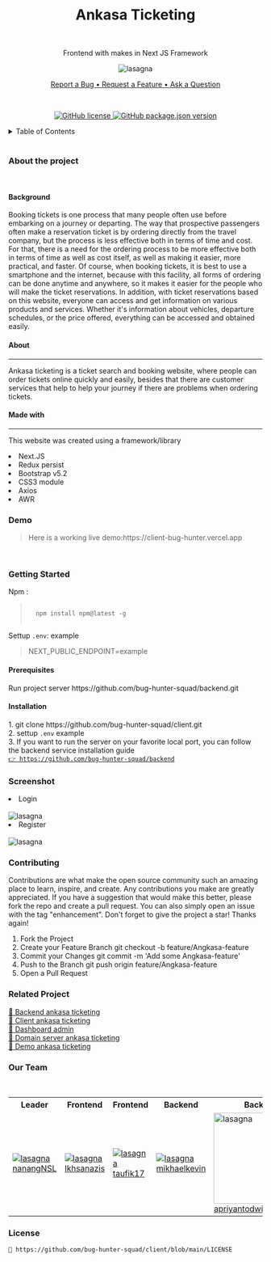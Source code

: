 <h1 align="center">Ankasa Ticketing</h1> <br/>
<p align="center">Frontend with makes in Next JS Framework</p>
<p align="center"><img src="https://user-images.githubusercontent.com/45787278/186787922-e4336329-8367-445d-94db-db172eebb867.png" alt="lasagna" align="center"></p>
<p align="center"><a href="">Report a Bug • </a><a href="">Request a Feature • </a><a href="">Ask a Question</a></p> <br/>
<p align="center"><a href="https://github.com/bug-hunter-squad/client/blob/main/LICENSE"><img alt="GitHub license" src="https://img.shields.io/github/license/bug-hunter-squad/client"> <img alt="GitHub package.json version" src="https://img.shields.io/github/package-json/v/bug-hunter-squad/client?color=277BC0"></a></p>

<details>
<summary>Table of Contents</summary>
<br/>
  
* [About the project](#about)
    * [Made with](#built)
* [Demo](#demo)
* [Getting Started](#getting)
  * [Prerequisites](#Prerequisites)
  * [Installation](#Installation)
* [Screenshot](#Screenshot)
* [Contributing](#Contributing)
* [Related Project](#Related)
* [Our Team](#Team)
* [License](#License)
</details>

<br/>
<h3 name="about">About the project</h3>
<br/>
<h4>Background</h4>
<p>Booking tickets is one process that many people often use before embarking on a journey or departing. The way that prospective passengers often make a reservation ticket is by ordering directly from the travel company, but the process is less effective both in terms of time and cost. For that, there is a need for the ordering process to be more effective both in terms of time as well as cost itself, as well as making it easier, more practical, and faster. Of course, when booking tickets, it is best to use a smartphone and the internet, because with this facility, all forms of ordering can be done anytime and anywhere, so it makes it easier for the people who will make the ticket reservations. In addition, with ticket reservations based on this website, everyone can access and get information on various products and services. Whether it's information about vehicles, departure schedules, or the price offered, everything can be accessed and obtained easily.</p>
<h4>About</h4>
<hr/>
<p>Ankasa ticketing is a ticket search and booking website, where people can order tickets online quickly and easily, besides that there are customer services that help to help your journey if there are problems when ordering tickets.</p>
<h4 name="built">Made with</h4>
<hr/>
<p>This website was created using a framework/library</p>
  <li>Next.JS</li>
  <li>Redux persist</li>
  <li>Bootstrap v5.2</li>
  <li>CSS3 module</li> 
  <li>Axios</li>
  <li>AWR</li>
<h3 name="demo">Demo</h3>
<blockquote>
  Here is a working live demo:https://client-bug-hunter.vercel.app
</blockquote>
<br/>
<h3 name="getting">Getting Started</h3>
<p>Npm : 
   <blockquote>
    <code>
  npm install npm@latest -g
  </code>
 </blockquote>
 </p>
<p> Settup <code>.env</code>:
  example <blockquote>NEXT_PUBLIC_ENDPOINT=example</blockquote>
  </p>
  
<h4 name="Prerequisites">Prerequisites</h4>
<p>Run project server https://github.com/bug-hunter-squad/backend.git</p>
<h4 name="Installation">Installation</h4>
   1. git clone https://github.com/bug-hunter-squad/client.git <br/>
   2. settup <code>.env</code> example <br/>
   3. If you want to run the server on your favorite local port, you can follow the backend service installation guide <br/>
 <blocquote><code><a href="https://github.com/bug-hunter-squad/backend.git">👉 https://github.com/bug-hunter-squad/backend</a></code></blockquote></p>
<h3 name="Screenshot">Screenshot</h3>
<li>Login</li>
<br/>
<img src="https://user-images.githubusercontent.com/45787278/186809956-8671422a-7e5a-408c-a0be-126ef9e42200.png" alt="lasagna" align="center">
<li>Register</li>
<br/>
<img src="https://user-images.githubusercontent.com/45787278/186810171-3bbdcb8c-10b1-43f5-9e0a-8608a32b4f39.png" alt="lasagna" align="center">
<h3 name="Contributing">Contributing</h3>
Contributions are what make the open source community such an amazing place to learn, inspire, and create. Any contributions you make are greatly appreciated.
If you have a suggestion that would make this better, please fork the repo and create a pull request. You can also simply open an issue with the tag "enhancement". Don't forget to give the project a star! Thanks again!

  1. Fork the Project
  2. Create your Feature Branch git checkout -b feature/Angkasa-feature
  3. Commit your Changes git commit -m 'Add some Angkasa-feature'
  4. Push to the Branch git push origin feature/Angkasa-feature
  5. Open a Pull Request
<h3 name="Related">Related Project</h3>
 <a href="https://github.com/bug-hunter-squad/backend.git">🚀 Backend ankasa ticketing </a><br/>
 <a href="https://github.com/bug-hunter-squad/backend.git">🚀 Client ankasa ticketing </a><br/>
  <a href="https://client-bug-hunter.vercel.app/dashboard">🚀 Dashboard admin </a><br/>
 <a href="https://bug-hunter-squad.herokuapp.com">🚀 Domain server ankasa ticketing </a><br/>
 <a href="https://client-bug-hunter.vercel.app">🚀 Demo ankasa ticketing</a><br/>
<h3 name="Team">Our Team</h3>
<br/>
<table>
  <tr>
    <th>Leader</th>
    <th>Frontend</th>
    <th>Frontend</th>
    <th>Backend</th>
    <th>Backend</th>
  </tr>
  <tr>
    <td><a href="https://github.com/nanangNSL"><img src="https://avatars.githubusercontent.com/u/45787278?v=4" alt="lasagna" align="center">nanangNSL</a></td>
    <td><a href="https://github.com/Ikhsanazis"><img src="https://avatars.githubusercontent.com/u/106055423?v=4" alt="lasagna" align="center">Ikhsanazis</a></td>
    <td><a href="https://github.com/taufik17"><img src="https://avatars.githubusercontent.com/u/26295152?v=4" alt="lasagna" align="center">taufik17</a></td>
    <td><a href="https://github.com/mikhaelkevin"><img src="https://avatars.githubusercontent.com/u/102899084?v=4" alt="lasagna" align="center">mikhaelkevin</a></td>
    <td><a href="https://github.com/apriyantodwiherlambang"><img src="https://avatars.githubusercontent.com/u/99805986?v=4" alt="lasagna" align="center" width="180px" height="180px">apriyantodwiherlambang</a></td>
  </tr>
</table>
<h3 name="License">License</h3>
<code>📃 https://github.com/bug-hunter-squad/client/blob/main/LICENSE</code>


  

